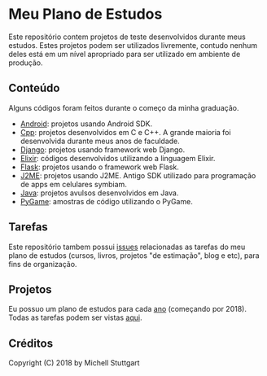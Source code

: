 # Meu Plano de Estudos

Este repositório contem projetos de teste desenvolvidos durante meus estudos. Estes projetos podem ser utilizados livremente, contudo nenhum deles está em um nível apropriado para ser utilizado em ambiente de produção.

## Conteúdo

Alguns códigos foram feitos durante o começo da minha graduação. 

* [Android](https://github.com/mstuttgart/plano-de-estudos/tree/master/android): projetos usando Android SDK.
* [Cpp](https://github.com/mstuttgart/plano-de-estudos/tree/master/c%2B%2B): projetos desenvolvidos em C e C++. A grande maioria foi desenvolvida durante meus anos de faculdade.
* [Django](https://github.com/mstuttgart/plano-de-estudos/tree/master/django): projetos usando framework web Django.
* [Elixir](https://github.com/mstuttgart/plano-de-estudos/tree/master/elixir): códigos desenvolvidos utilizando a linguagem Elixir.
* [Flask](https://github.com/mstuttgart/plano-de-estudos/tree/master/flask): projetos usando o framework web Flask.
* [J2ME](https://github.com/mstuttgart/plano-de-estudos/tree/master/j2me): projetos usando J2ME. Antigo SDK utilizado para programação de apps em celulares symbiam.
* [Java](https://github.com/mstuttgart/plano-de-estudos/tree/master/java): projetos avulsos desenvolvidos em Java.
* [PyGame](https://github.com/mstuttgart/plano-de-estudos/tree/master/pygame): amostras de código utilizando o PyGame.

## Tarefas

Este repositório tambem possui [issues](https://github.com/mstuttgart/plano-de-estudos/issues) relacionadas as tarefas do meu plano de estudos (cursos, livros, projetos "de estimação", blog e etc), para fins de organização. 

## Projetos

Eu possuo um plano de estudos para cada [ano](https://github.com/mstuttgart/plano-de-estudos/projects) (começando por 2018). Todas as tarefas podem ser vistas [aqui](https://github.com/mstuttgart/plano-de-estudos/projects/1?fullscreen=true).

## Créditos

Copyright (C) 2018 by Michell Stuttgart